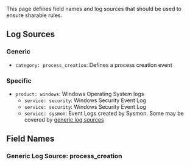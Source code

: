 This page defines field names and log sources that should be used to ensure sharable rules.

## Log Sources

### Generic

* `category: process_creation`: Defines a process creation event

### Specific

* `product: windows`: Windows Operating System logs
  * `service: security`: Windows Security Event Log
  * `service: security`: Windows Security Event Log
  * `service: sysmon`: Event Logs created by Sysmon. Some may be covered by [generic log sources](#generic)

## Field Names

### Generic Log Source: process_creation
